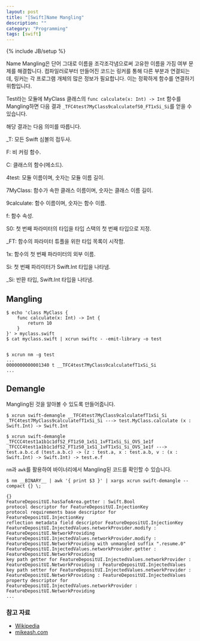```yaml
---
layout: post
title: "[Swift]Name Mangling"
description: ""
category: "Programming"
tags: [swift]
---
```

{% include JB/setup %}

Name Mangling은 단어 그대로 이름을 조각조각냄으로써 고유한 이름을 가짐 여부 문제를 해결합니다. 컴파일러로부터 만들어진 코드는 링커를 통해 다른 부분과 연결되는데, 링커는 각 프로그램 개체의 많은 정보가 필요합니다. 이는 정확하게 함수를 연결하기 위함입니다.

Test라는 모듈에 MyClass 클래스의 `func calculate(x: Int) -> Int` 함수를 Mangling하면 다음 결과 `_TFC4test7MyClass9calculatefS0_FT1xSi_Si`를 얻을 수 있습니다. 

해당 결과는 다음 의미를 따릅니다.

_T: 모든 Swift 심볼의 접두사.

F: 비 커링 함수.

C: 클래스의 함수(메소드).

4test: 모듈 이름이며, 숫자는 모듈 이름 길이.

7MyClass: 함수가 속한 클래스 이름이며, 숫자는 클래스 이름 길이.

9calculate: 함수 이름이며, 숫자는 함수 이름.

f: 함수 속성.

S0: 첫 번째 파라미터의 타입을 타입 스택의 첫 번째 타입으로 지정.

_FT: 함수의 파라미터 튜플을 위한 타입 목록이 시작함.

1x: 함수의 첫 번째 파라미터의 외부 이름.

Si: 첫 번째 파라미터가 Swift.Int 타입을 나타냄.

_Si: 반환 타입, Swift.Int 타입을 나타냄.

## Mangling

```
$ echo 'class MyClass {
	func calculate(x: Int) -> Int {
		return 10
	}
}' > myclass.swift
$ cat myclass.swift | xcrun swiftc - -emit-library -o test


$ xcrun nm -g test
...
0000000000001340 t __TFC4test7MyClass9calculatefT1xSi_Si
...
```

## Demangle

Mangling된 것을 알아볼 수 있도록 만들어줍니다.

```shell
$ xcrun swift-demangle __TFC4test7MyClass9calculatefT1xSi_Si
_TFC4test7MyClass9calculatefT1xSi_Si ---> test.MyClass.calculate (x : Swift.Int) -> Swift.Int

$ xcrun swift-demangle _TFCCC4test1a1b1c1dfS2_FT1zS0_1xS1_1vFT1xSi_Si_OVS_1e1f
_TFCCC4test1a1b1c1dfS2_FT1zS0_1xS1_1vFT1xSi_Si_OVS_1e1f ---> test.a.b.c.d (test.a.b.c) -> (z : test.a, x : test.a.b, v : (x : Swift.Int) -> Swift.Int) -> test.e.f
```

`nm`과 `awk`를 활용하여 바이너리에서 Mangling된 코드를 확인할 수 있습니다.

```shell
$ nm __BINARY__ | awk '{ print $3 }' | xargs xcrun swift-demangle --compact {} \;

{}
FeatureDepositUI.hasSafeArea.getter : Swift.Bool
protocol descriptor for FeatureDepositUI.InjectionKey
protocol requirements base descriptor for FeatureDepositUI.InjectionKey
reflection metadata field descriptor FeatureDepositUI.InjectionKey
FeatureDepositUI.InjectedValues.networkProvider.modify : FeatureDepositUI.NetworkProviding
FeatureDepositUI.InjectedValues.networkProvider.modify : FeatureDepositUI.NetworkProviding with unmangled suffix ".resume.0"
FeatureDepositUI.InjectedValues.networkProvider.getter : FeatureDepositUI.NetworkProviding
key path getter for FeatureDepositUI.InjectedValues.networkProvider : FeatureDepositUI.NetworkProviding : FeatureDepositUI.InjectedValues
key path setter for FeatureDepositUI.InjectedValues.networkProvider : FeatureDepositUI.NetworkProviding : FeatureDepositUI.InjectedValues
property descriptor for FeatureDepositUI.InjectedValues.networkProvider : FeatureDepositUI.NetworkProviding
...
```

### 참고 자료

* [Wikipedia](https://en.wikipedia.org/wiki/Name_mangling#Swift)
* [mikeash.com](https://mikeash.com/pyblog/friday-qa-2014-08-15-swift-name-mangling.html)